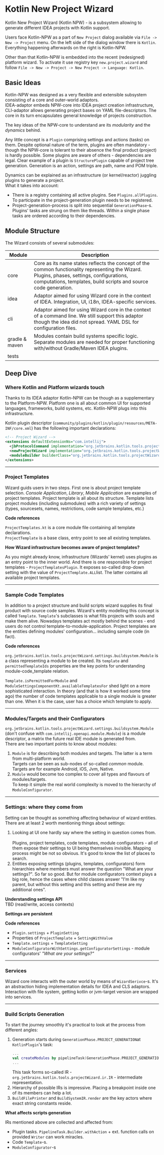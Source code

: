 # Kotlin New Project Wizard

Kotlin New Project Wizard (Kotlin NPW) - is a subsystem allowing to generate different IDEA projects
with Kotlin support.

Users face Kotlin-NPW as a part of `New Project` dialog available via `File -> New -> Project` menu.
On the left side of the dialog window there is `Kotlin`. Everything happening afterwards on the right is Kotlin-NPW.

Other than that Kotlin-NPW is embedded into the recent (redesigned) platform wizard. To activate it use registry key `new.project.wizard`
and follow `File -> New -> Project -> New Project -> Language: Kotlin`. 

## Basic Ideas

Kotlin-NPW was designed as a very flexible and extensible subsystem consisting of a core and outer-world adaptors.<br> 
IDEA-adaptor embeds NPW-core into IDEA project creation infrastructure, CLI-adaptor allows generating project bases on YAML
file-descriptors. The core in its turn encapsulates general knowledge of projects construction.

The key ideas of the NPW-core to understand are its _modularity_ and the _dynamics_ behind.

Any little concept is a `Plugin` comprising settings and actions (tasks) on them. Despite optional nature of the term, plugins are often mandatory - 
though the NPW-core is tolerant to their absence the final product (project) is hardly possible. Some plugins are aware of others - 
dependencies are legal. Clear example of a plugin is `StructurePlugin` capable of project tree generation. Generation is an action,
settings are path, name and POM triple.

Dynamics can be explained as an infrastructure (or kernel/reactor) juggling plugins to generate a project.<br>
What it takes into account:
- There is a registry containing all active plugins. See `Plugins.allPlugins`. To participate in the project-generation plugin needs
  to be registered.  
- Project-generation-process is split into sequential `GenerationPhase`-s. Plugins' tasks are strung on them like threads.
  Within a single phase tasks are ordered according to their dependencies.


## Module Structure

The Wizard consists of several submodules:

| Module      | Description |
| ----------- | ----------- |
| core        | Core as its name states reflects the concept of the common functionality representing the Wizard. Plugins, phases, settings, configurations, computations, templates, build scripts and source code generation. |
| idea        | Adaptor aimed for using Wizard core in the context of IDEA. Integration, UI, i18n, IDEA-specific services. |
| cli         | Adaptor aimed for using Wizard core in the context of a command line. We still support this adaptor though the idea did not spread. YAML DSL for configuration files. |
| gradle & maven   | Modules contain build systems specific logic. Separate modules are needed for proper functioning with/without Gradle/Maven IDEA plugins. |
| tests   |         |


## Deep Dive

### Where Kotlin and Platform wizards touch

Thanks to its IDEA adaptor Kotlin-NPW can be though as a supplementary to the Platform-NPW.
Platform one is all about common UI for supported languages, frameworks, build systems, etc. Kotlin-NPW plugs into this infrastructure.

Kotlin plugin descriptor (`community/plugins/kotlin/plugin/resources/META-INF/core.xml`) has the following important declarations:
```xml
<!-- Project Wizard -->
<extensions defaultExtensionNs="com.intellij">
  <jbProtocolCommand implementation="org.jetbrains.kotlin.tools.projectWizard.wizard.OpenNewProjectWizardProtocolCommand"/>
  <newProjectWizard implementation="org.jetbrains.kotlin.tools.projectWizard.KotlinNewProjectWizard"/>
  <moduleBuilder builderClass="org.jetbrains.kotlin.tools.projectWizard.wizard.NewProjectWizardModuleBuilder"/>
</extensions>
```
--------------------------------------------------------------------------------------------------------------------------------------------

### Project Templates

Wizard guids users in two steps. First one is about project template selection.
_Console Application_, _Library_, _Mobile Application_ are examples of project templates.
Project template is all about its structure. Template lists project modules (including submodules) with a rich variety of settings 
(types, sourcesets, names, restrictions, code sample templates, etc.) 

****Code references****

`ProjectTemplates.kt` is a core module file containing all template declarations.<br>
`ProjectTemplate` is a base class, entry point to see all existing templates.

**How Wizard infrastructure becomes aware of project templates?**

As you might already know, infrastructure (Wizards' kernel) uses plugins as an entry point to the inner world. And there is one
 responsible for project templates - `ProjectTemplatesPlugin`. It exposes so-called drop-down setting with the value of
`ProjectTemplate.ALL`list. The latter contains all available project templates.

--------------------------------------------------------------------------------------------------------------------------------------------

### Sample Code Templates

In addition to a project structure and build scripts wizard supplies its final product with source code samples.
Wizard's entity modelling this concept is called `Template`. `Template`'s subclasses is what fills projects with souls and make them alive.
Nowadays templates act mostly behind the scenes - end users do not control template-to-module-application. Project templates are
the entities defining modules' configuration... including sample code (in fact).

**Code references**

`org.jetbrains.kotlin.tools.projectWizard.settings.buildsystem.Module` is a class representing a module to be created.
Its `template` and `permittedTemplateIds` properties are the key points for understanding module-code_template relation.

`Template.isPermittedForModule` and `ModuleSettingsComponentKt.availableTemplatesFor` shed light on a more sophisticated interaction.
In theory (and that is how it worked some time ago) the number of code templates applicable to a single module is greater than one. When
it is the case, user has a choice which template to apply.

--------------------------------------------------------------------------------------------------------------------------------------------

### Modules/Targets and their Configurators

`org.jetbrains.kotlin.tools.projectWizard.settings.buildsystem.Module` (don't confuse with `com.intellij.openapi.module.Module`) is a module
descriptor, a matrix the future real IDE module is generated from.<br>
There are two important points to know about modules:
1. `Module` is for describing both modules and targets. The latter is a term from multi-platform world.<br>
   Targets can be seen as sub-nodes of so-called _common_ module. Targets are for example Android, iOS, Jvm, Native.
2. `Module` would become too complex to cover all types and flavours of modules/targets.<br>
   To keep it simple the real world complexity is moved to the hierarchy of `ModuleConfigurator`.

--------------------------------------------------------------------------------------------------------------------------------------------

### Settings: where they come from

Setting can be thought as something affecting behaviour of wizard entities.
There are at least 2 worth mentioning things about settings: 
1. Looking at UI one hardly say where the setting in question comes from.<br>  
   Plugins, project templates, code templates, module configurators - all of them expose their settings to UI being themselves invisible.
   Mapping process might be not so obvious. It's good to know the list of places to search.
2. Entities exposing settings (plugins, templates, configurators) form hierarchies where members must answer the question
   "What are your settings?". So far so good. But for module configurators context plays a big role, hence the cases where child classes
   answer "I'm like my parent, but without this setting and this setting and these are my additional ones".

**Understanding settings API**
<br>
TBD (read/write, access contexts)

**Settings are persistent**


**Code references**

* `Plugin.settings` + `PluginSetting`
* Properties of `ProjectTemplate` + `SettingWithValue`
* `Template.settings` + `TemplateSetting`
* `ModuleConfiguratorWithSettings.getConfiguratorSettings` - module configurators' _"What are your settings?"_ 
 
--------------------------------------------------------------------------------------------------------------------------------------------

### Services

Wizard core interacts with the outer world by means of `WizardSerivce`-s. It's an abstraction hiding implementation details for
IDEA and CLS adaptors. Interaction with file system, getting kotlin or jvm-target version are wrapped into services.

--------------------------------------------------------------------------------------------------------------------------------------------

### Build Scripts Generation

To start the journey smoothly it's practical to look at the process from different angles:
1. Generation starts during `GenerationPhase.PROJECT_GENERATION`at `KotlinPlugin`'s task:<br> 
   ``` kotlin
   ...
   val createModules by pipelineTask(GenerationPhase.PROJECT_GENERATION) !!!
   ...
   ```
   This task forms so-called IR - `org.jetbrains.kotlin.tools.projectWizard.ir.IR` - intermediate representation.
2. Hierarchy of possible IRs is impressive. Placing a breakpoint inside one of its members can help a lot.
3. `BuildFilePrinter` and `BuildSystemIR.render` are the key actors where exact string constants reside.

**What affects scripts generation**

IRs mentioned above are collected and affected from:
* Plugin tasks. `PipelineTask.Builder.withAction` + ext. function calls on provided `Writer` can work miracles.
* Code `Template`-s.
* `ModuleConfigurator`-s